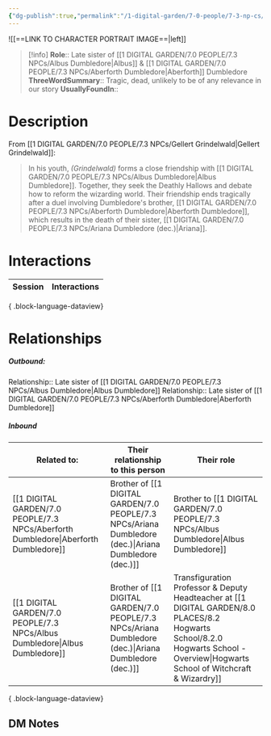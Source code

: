 ```yaml
---
{"dg-publish":true,"permalink":"/1-digital-garden/7-0-people/7-3-np-cs/ariana-dumbledore-dec/","tags":["#person","DEAD"]}
---
```


![[==LINK TO CHARACTER PORTRAIT IMAGE==\|left]]
>[!info] 
>**Role**:: Late sister of [[1 DIGITAL GARDEN/7.0 PEOPLE/7.3 NPCs/Albus Dumbledore\|Albus]] & [[1 DIGITAL GARDEN/7.0 PEOPLE/7.3 NPCs/Aberforth Dumbledore\|Aberforth]] Dumbledore
>**ThreeWordSummary**:: Tragic, dead, unlikely to be of any relevance in our story
>**UsuallyFoundIn**:: 

# Description

From [[1 DIGITAL GARDEN/7.0 PEOPLE/7.3 NPCs/Gellert Grindelwald\|Gellert Grindelwald]]:
> In his youth, *(Grindelwald)* forms a close friendship with [[1 DIGITAL GARDEN/7.0 PEOPLE/7.3 NPCs/Albus Dumbledore\|Albus Dumbledore]]. Together, they seek the Deathly Hallows and debate how to reform the wizarding world. Their friendship ends tragically after a duel involving Dumbledore's brother, [[1 DIGITAL GARDEN/7.0 PEOPLE/7.3 NPCs/Aberforth Dumbledore\|Aberforth Dumbledore]], which results in the death of their sister, [[1 DIGITAL GARDEN/7.0 PEOPLE/7.3 NPCs/Ariana Dumbledore (dec.)\|Ariana]].

# Interactions

| Session | Interactions |
| ------- | ------------ |

{ .block-language-dataview}

# Relationships
##### Outbound:
Relationship:: Late sister of [[1 DIGITAL GARDEN/7.0 PEOPLE/7.3 NPCs/Albus Dumbledore\|Albus Dumbledore]]
Relationship:: Late sister of [[1 DIGITAL GARDEN/7.0 PEOPLE/7.3 NPCs/Aberforth Dumbledore\|Aberforth Dumbledore]]

##### Inbound
| Related to:                                                                            | Their relationship to this person       | Their role                                                                                                                       |
| -------------------------------------------------------------------------------------- | --------------------------------------- | -------------------------------------------------------------------------------------------------------------------------------- |
| [[1 DIGITAL GARDEN/7.0 PEOPLE/7.3 NPCs/Aberforth Dumbledore\|Aberforth Dumbledore]] | Brother of [[1 DIGITAL GARDEN/7.0 PEOPLE/7.3 NPCs/Ariana Dumbledore (dec.)\|Ariana Dumbledore (dec.)]] | Brother to [[1 DIGITAL GARDEN/7.0 PEOPLE/7.3 NPCs/Albus Dumbledore\|Albus Dumbledore]]                                                                                                  |
| [[1 DIGITAL GARDEN/7.0 PEOPLE/7.3 NPCs/Albus Dumbledore\|Albus Dumbledore]]         | Brother of [[1 DIGITAL GARDEN/7.0 PEOPLE/7.3 NPCs/Ariana Dumbledore (dec.)\|Ariana Dumbledore (dec.)]] | Transfiguration Professor & Deputy Headteacher at [[1 DIGITAL GARDEN/8.0 PLACES/8.2 Hogwarts School/8.2.0 Hogwarts School - Overview\|Hogwarts School of Witchcraft & Wizardry]] |

{ .block-language-dataview}







## DM Notes

